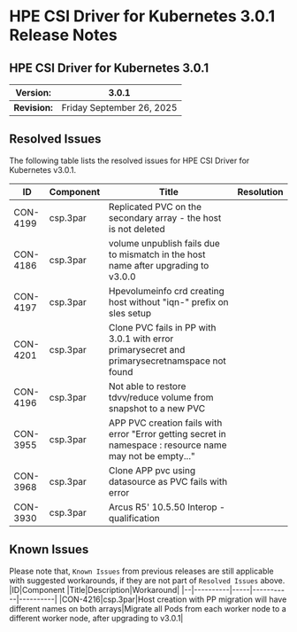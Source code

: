 # HPE CSI Driver for Kubernetes 3.0.1 Release Notes

## HPE CSI Driver for Kubernetes 3.0.1

| **Version:** |3.0.1|
|--------------|-----|
| **Revision:** | Friday September 26, 2025 |

## Resolved Issues

The following table lists the resolved issues for HPE CSI Driver for Kubernetes v3.0.1.

|ID|Component |Title|Resolution|
|--|----------|-----|----------|
|CON-4199|csp.3par|Replicated PVC on the secondary array - the host is not deleted|
|CON-4186|csp.3par|volume unpublish fails due to mismatch in the host name after upgrading to v3.0.0|
|CON-4197|csp.3par|Hpevolumeinfo crd creating host without "iqn-" prefix on sles setup|
|CON-4201|csp.3par|Clone PVC fails in PP with 3.0.1 with error primarysecret and primarysecretnamspace not found|
|CON-4196|csp.3par|Not able to restore tdvv/reduce volume from snapshot to a new PVC|
|CON-3955|csp.3par|APP PVC creation fails with error "Error getting secret in namespace : resource name may not be empty..."|
|CON-3968|csp.3par|Clone APP pvc using datasource as PVC fails with error|
|CON-3930|csp.3par|Arcus R5' 10.5.50 Interop -qualification|
## Known Issues

Please note that, `Known Issues` from previous releases are still applicable with suggested workarounds, if they are not part of `Resolved Issues` above.
|ID|Component |Title|Description|Workaround|
|--|----------|-----|-----------|----------|
|CON-4216|csp.3par|Host creation with PP migration will have different names on both arrays|Migrate all Pods from each worker node to a different worker node, after upgrading to v3.0.1|

